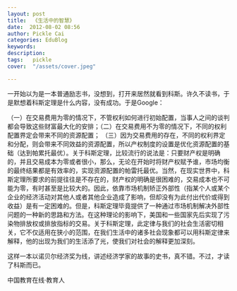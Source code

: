 ```yaml
---
layout: post  
title:  《生活中的智慧》  
date:  2012-08-02 08:56  
author: Pickle Cai  
categories: EduBlog  
keywords: 
description:   
tags:	pickle   
cover:  "/assets/cover.jpeg"  

---  
```

    
 一开始以为是一本普通励志书，没想到，打开来居然就看到科斯。许久不读书，于是默想着科斯定理是什么内容，没有成功。于是Google：

（一）在交易费用为零的情况下，不管权利如何进行初始配置，当事人之间的谈判都会导致这些财富最大化的安排；（二）在交易费用不为零的情况下，不同的权利配置界定会带来不同的资源配置； （三）因为交易费用的存在，不同的权利界定和分配，则会带来不同效益的资源配置，所以产权制度的设置是优化资源配置的基础（达到帕累托最优）。关于科斯定理，比较流行的说法是：只要财产权是明确的，并且交易成本为零或者很小，那么，无论在开始时将财产权赋予谁，市场均衡的最终结果都是有效率的，实现资源配置的帕雷托最优。当然，在现实世界中，科斯定理所要求的前提往往是不存在的，财产权的明确是很困难的，交易成本也不可能为零，有时甚至是比较大的。因此，依靠市场机制矫正外部性（指某个人或某个企业的经济活动对其他人或者其他企业造成了影响，但却没有为此付出代价或得到收益）是有一定困难的。但是，科斯定理毕竟提供了一种通过市场机制解决外部性问题的一种新的思路和方法。在这种理论的影响下，美国和一些国家先后实现了污染物排放权或排放指标的交易。关于科斯定理，此定律与我们的社会生活密切相关，它不仅适用在狭小的范围，在我们生活中的诸多社会现象都可以用科斯定律来解释，他的出现为我们的生活添了光，使我们对社会的解释更加深刻。

这样一本以诺贝尔经济奖为线，讲述经济学家的故事的史书，真不错。不过，才读了科斯而已。								

		    
 中国教育在线·教育人

